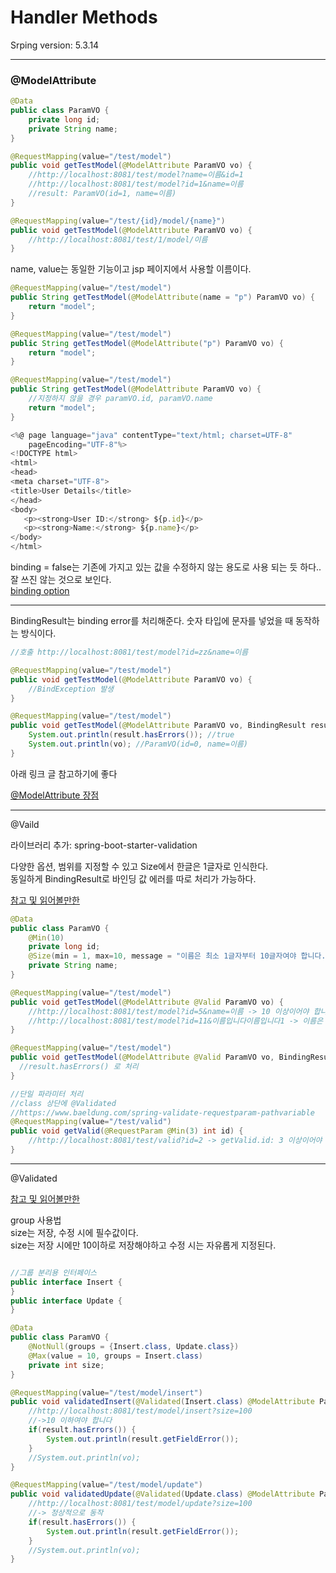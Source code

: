 # Handler Methods

Srping version: 5.3.14

---

### @ModelAttribute

```java
@Data
public class ParamVO {
    private long id;
    private String name;
}

@RequestMapping(value="/test/model")
public void getTestModel(@ModelAttribute ParamVO vo) {
    //http://localhost:8081/test/model?name=이름&id=1
    //http://localhost:8081/test/model?id=1&name=이름
    //result: ParamVO(id=1, name=이름)
}

@RequestMapping(value="/test/{id}/model/{name}")
public void getTestModel(@ModelAttribute ParamVO vo) {
    //http://localhost:8081/test/1/model/이름
}
```

name, value는 동일한 기능이고 jsp 페이지에서 사용할 이름이다.

```java
@RequestMapping(value="/test/model")
public String getTestModel(@ModelAttribute(name = "p") ParamVO vo) {
    return "model";
}

@RequestMapping(value="/test/model")
public String getTestModel(@ModelAttribute("p") ParamVO vo) {
    return "model";
}

@RequestMapping(value="/test/model")
public String getTestModel(@ModelAttribute ParamVO vo) {
    //지정하지 않을 경우 paramVO.id, paramVO.name
    return "model";
}

```

```javascript
<%@ page language="java" contentType="text/html; charset=UTF-8"
    pageEncoding="UTF-8"%>
<!DOCTYPE html>
<html>
<head>
<meta charset="UTF-8">
<title>User Details</title>
</head>
<body>
   <p><strong>User ID:</strong> ${p.id}</p>
   <p><strong>Name:</strong> ${p.name}</p>
</body>
</html>
```

binding = false는 기존에 가지고 있는 값을 수정하지 않는 용도로 사용 되는 듯 하다.. 잘 쓰진 않는 것으로 보인다.<br>
[binding option](https://stackoverflow.com/questions/27744890/spring-mvc-how-to-forbid-data-binding-to-modelattribute)

---

BindingResult는 binding error를 처리해준다. 숫자 타입에 문자를 넣었을 때 동작하는 방식이다.

```java
//호출 http://localhost:8081/test/model?id=zz&name=이름

@RequestMapping(value="/test/model")
public void getTestModel(@ModelAttribute ParamVO vo) {
    //BindException 발생
}

@RequestMapping(value="/test/model")
public void getTestModel(@ModelAttribute ParamVO vo, BindingResult result) {
    System.out.println(result.hasErrors()); //true
    System.out.println(vo); //ParamVO(id=0, name=이름)
}
```

아래 링크 글 참고하기에 좋다<br>

[@ModelAttribute 장점](https://galid1.tistory.com/769)

---

@Vaild

라이브러리 추가: spring-boot-starter-validation

다양한 옵션, 범위를 지정할 수 있고 Size에서 한글은 1글자로 인식한다.<br>
동일하게 BindingResult로 바인딩 값 에러를 따로 처리가 가능하다.

[참고 및 읽어볼만한](https://velog.io/@minji/%EC%8A%A4%ED%94%84%EB%A7%81%EB%B6%80%ED%8A%B8-Spring-Boot%EC%9D%98-Validation-Valid-%EC%96%B4%EB%85%B8%ED%85%8C%EC%9D%B4%EC%85%98%EC%9C%BC%EB%A1%9C-%EC%9C%A0%ED%9A%A8%EC%84%B1-%EA%B2%80%EC%A6%9D%ED%95%98%EA%B8%B0)

```java
@Data
public class ParamVO {
    @Min(10)
    private long id;
    @Size(min = 1, max=10, message = "이름은 최소 1글자부터 10글자여야 합니다.")
    private String name;
}

@RequestMapping(value="/test/model")
public void getTestModel(@ModelAttribute @Valid ParamVO vo) {
    //http://localhost:8081/test/model?id=5&name=이름 -> 10 이상이어야 합니다
    //http://localhost:8081/test/model?id=11&이름입니다이름입니다1 -> 이름은 최소 1글자부터 10글자여야 합니다.
}

@RequestMapping(value="/test/model")
public void getTestModel(@ModelAttribute @Valid ParamVO vo, BindingResult result) {
  //result.hasErrors() 로 처리
}

//단일 파라미터 처리
//class 상단에 @Validated
//https://www.baeldung.com/spring-validate-requestparam-pathvariable
@RequestMapping(value="/test/valid")
public void getValid(@RequestParam @Min(3) int id) {
    //http://localhost:8081/test/valid?id=2 -> getValid.id: 3 이상이어야 합니다
}

```

---

@Validated<br>

[참고 및 읽어볼만한](https://ojt90902.tistory.com/673)<br>

group 사용법<br>
size는 저장, 수정 시에 필수값이다.<br>
size는 저장 시에만 10이하로 저장해야하고 수정 시는 자유롭게 지정된다.<br>

```java

//그룹 분리용 인터페이스
public interface Insert {
}
public interface Update {
}

@Data
public class ParamVO {
    @NotNull(groups = {Insert.class, Update.class})
    @Max(value = 10, groups = Insert.class)
    private int size;
}

@RequestMapping(value="/test/model/insert")
public void validatedInsert(@Validated(Insert.class) @ModelAttribute ParamVO vo, BindingResult result) {
    //http://localhost:8081/test/model/insert?size=100
    //->10 이하여야 합니다
    if(result.hasErrors()) {
        System.out.println(result.getFieldError());
    }
    //System.out.println(vo);
}

@RequestMapping(value="/test/model/update")
public void validatedUpdate(@Validated(Update.class) @ModelAttribute ParamVO vo, BindingResult result) {
    //http://localhost:8081/test/model/update?size=100
    //-> 정상적으로 동작
    if(result.hasErrors()) {
        System.out.println(result.getFieldError());
    }
    //System.out.println(vo);
}

```
